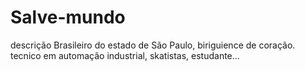 # Salve-mundo
descrição
Brasileiro do estado de São Paulo, biriguience de coração. tecnico em automação industrial, skatistas, estudante...


















